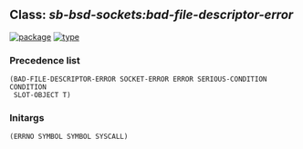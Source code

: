## Class: ***sb-bsd-sockets:bad-file-descriptor-error***
[![package](https://img.shields.io/badge/Package-SB--BSD--SOCKETS-5f9ea0.svg?style=social&colorA=999999)](../) [![type](https://img.shields.io/badge/Type-Class-5f9ea0.svg?style=social&colorA=999999)](../#class) 
### Precedence list
```
(BAD-FILE-DESCRIPTOR-ERROR SOCKET-ERROR ERROR SERIOUS-CONDITION CONDITION
 SLOT-OBJECT T)
```
### Initargs
```
(ERRNO SYMBOL SYMBOL SYSCALL)
```
